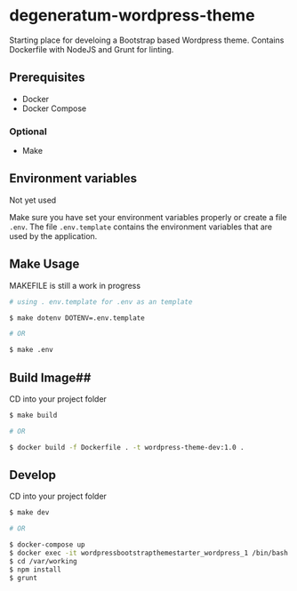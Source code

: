 # degeneratum-wordpress-theme

Starting place for develoing a Bootstrap based Wordpress theme. Contains Dockerfile with NodeJS and Grunt for linting.

## Prerequisites ##

- Docker
- Docker Compose

### Optional ###

- Make

## Environment variables ##

Not yet used

Make sure you have set your environment variables properly or create a file `.env`. The file `.env.template` contains the environment variables that are used by the application.

## Make Usage ##

MAKEFILE is still a work in progress 

```bash
# using . env.template for .env as an template

$ make dotenv DOTENV=.env.template

# OR 

$ make .env
```

## Build Image##

CD into your project folder

```bash
$ make build

# OR

$ docker build -f Dockerfile . -t wordpress-theme-dev:1.0 .
```


## Develop ##

CD into your project folder

```bash
$ make dev

# OR

$ docker-compose up
$ docker exec -it wordpressbootstrapthemestarter_wordpress_1 /bin/bash
$ cd /var/working
$ npm install
$ grunt
```
